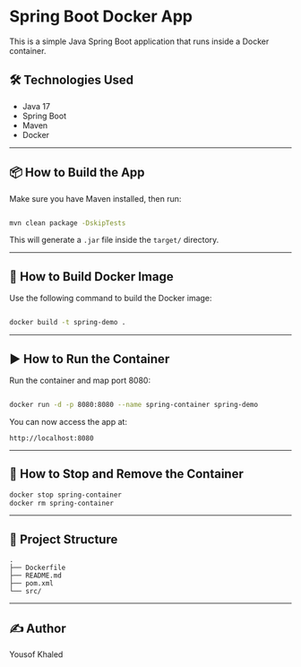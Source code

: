 # Spring Boot Docker App

This is a simple Java Spring Boot application that runs inside a Docker container.

## 🛠️ Technologies Used

- Java 17
- Spring Boot
- Maven
- Docker

---

## 📦 How to Build the App

Make sure you have Maven installed, then run:


```bash

mvn clean package -DskipTests

```

This will generate a `.jar` file inside the `target/` directory.

---

## 🐳 How to Build Docker Image

Use the following command to build the Docker image:

```bash

docker build -t spring-demo .

```

---

## ▶️ How to Run the Container

Run the container and map port 8080:


```bash

docker run -d -p 8080:8080 --name spring-container spring-demo

```

You can now access the app at:

```
http://localhost:8080

```

---

## 🛑 How to Stop and Remove the Container

```bash
docker stop spring-container
docker rm spring-container
```

---

## 📁 Project Structure

```
.
├── Dockerfile
├── README.md
├── pom.xml
└── src/
```

---

## ✍️ Author

Yousof Khaled

